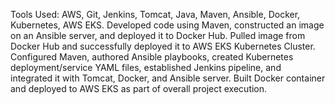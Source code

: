 Tools Used: AWS, Git, Jenkins, Tomcat, Java, Maven, Ansible, Docker, Kubernetes, AWS EKS.
Developed code using Maven, constructed an image on an Ansible server, and deployed it to Docker Hub. Pulled image from Docker Hub and successfully deployed it to AWS EKS Kubernetes Cluster. Configured Maven, authored Ansible playbooks, created Kubernetes deployment/service YAML files, established Jenkins pipeline, and integrated it with Tomcat, Docker, and Ansible server. Built Docker container and deployed to AWS EKS as part of overall project execution.
